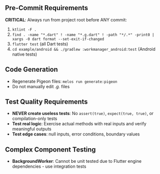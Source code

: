 ## Pre-Commit Requirements
**CRITICAL**: Always run from project root before ANY commit:
1. `ktlint -F .`
2. `find . -name "*.dart" ! -name "*.g.dart" ! -path "*/.*" -print0 | xargs -0 dart format --set-exit-if-changed`
3. `flutter test` (all Dart tests)
4. `cd example/android && ./gradlew :workmanager_android:test` (Android native tests)

## Code Generation
- Regenerate Pigeon files: `melos run generate:pigeon`
- Do not manually edit *.g.* files

## Test Quality Requirements
- **NEVER create useless tests**: No `assert(true)`, `expect(true, true)`, or compilation-only tests
- **Test real logic**: Exercise actual methods with real inputs and verify meaningful outputs
- **Test edge cases**: null inputs, error conditions, boundary values

## Complex Component Testing
- **BackgroundWorker**: Cannot be unit tested due to Flutter engine dependencies - use integration tests
